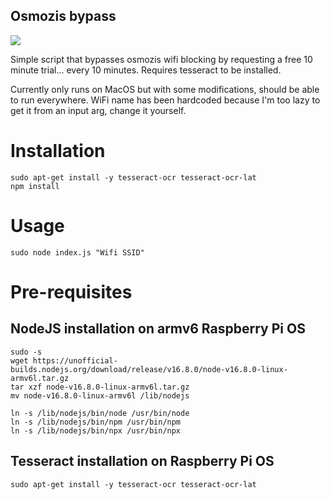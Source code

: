 ## Osmozis bypass

![](https://jari.lol/nkeGPL2cKA.png)

Simple script that bypasses osmozis wifi blocking by requesting a free 10 minute trial... every 10 minutes.
Requires tesseract to be installed.

Currently only runs on MacOS but with some modifications, should be able to run everywhere.
WiFi name has been hardcoded because I'm too lazy to get it from an input arg, change it yourself.

# Installation

    sudo apt-get install -y tesseract-ocr tesseract-ocr-lat
    npm install

# Usage

    sudo node index.js "Wifi SSID"

# Pre-requisites

## NodeJS installation on armv6 Raspberry Pi OS

    sudo -s
    wget https://unofficial-builds.nodejs.org/download/release/v16.8.0/node-v16.8.0-linux-armv6l.tar.gz
    tar xzf node-v16.8.0-linux-armv6l.tar.gz
    mv node-v16.8.0-linux-armv6l /lib/nodejs

    ln -s /lib/nodejs/bin/node /usr/bin/node
    ln -s /lib/nodejs/bin/npm /usr/bin/npm
    ln -s /lib/nodejs/bin/npx /usr/bin/npx

## Tesseract installation on Raspberry Pi OS

    sudo apt-get install -y tesseract-ocr tesseract-ocr-lat
